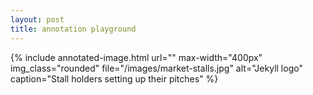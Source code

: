```yaml
---
layout: post
title: annotation playground
---
```


{% include annotated-image.html url="" max-width="400px" img_class="rounded" file="/images/market-stalls.jpg" alt="Jekyll logo" caption="Stall holders setting up their pitches" %}
